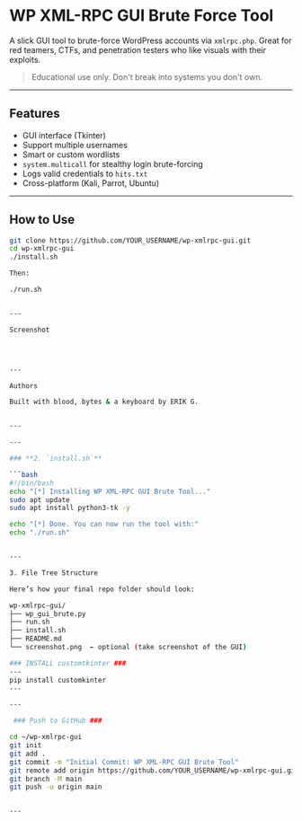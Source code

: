 

# WP XML-RPC GUI Brute Force Tool

A slick GUI tool to brute-force WordPress accounts via `xmlrpc.php`. Great for red teamers, CTFs, and penetration testers who like visuals with their exploits.

> Educational use only. Don't break into systems you don't own.

---

## Features

- GUI interface (Tkinter)
- Support multiple usernames
- Smart or custom wordlists
- `system.multicall` for stealthy login brute-forcing
- Logs valid credentials to `hits.txt`
- Cross-platform (Kali, Parrot, Ubuntu)

---

## How to Use

```bash
git clone https://github.com/YOUR_USERNAME/wp-xmlrpc-gui.git
cd wp-xmlrpc-gui
./install.sh

Then:

./run.sh


---

Screenshot




---

Authors

Built with blood, bytes & a keyboard by ERIK G.


---

---

### **2. `install.sh`**

```bash
#!/bin/bash
echo "[*] Installing WP XML-RPC GUI Brute Tool..."
sudo apt update
sudo apt install python3-tk -y

echo "[*] Done. You can now run the tool with:"
echo "./run.sh"


---

3. File Tree Structure

Here’s how your final repo folder should look:

wp-xmlrpc-gui/
├── wp_gui_brute.py
├── run.sh
├── install.sh
├── README.md
└── screenshot.png  ← optional (take screenshot of the GUI)

### INSTALL customtkinter ###
---
pip install customkinter
---

---

 ### Push to GitHub ###

cd ~/wp-xmlrpc-gui
git init
git add .
git commit -m "Initial Commit: WP XML-RPC GUI Brute Tool"
git remote add origin https://github.com/YOUR_USERNAME/wp-xmlrpc-gui.git
git branch -M main
git push -u origin main


---


